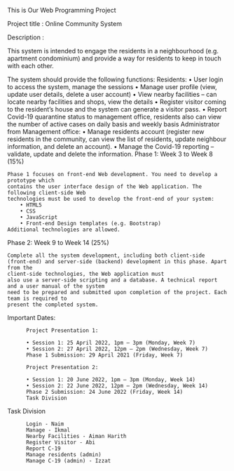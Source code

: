 This is Our Web Programming Project

Project title : Online Community System

Description :

This system is intended to engage the residents in a neighbourhood (e.g. apartment condominium) and provide a way for residents to keep in touch with each other.

The system should provide the following functions:
          Residents:
              • User login to access the system, manage the sessions
              • Manage user profile (view, update user details, delete a user account)
              • View nearby facilities – can locate nearby facilities and shops, view
              the details
              • Register visitor coming to the resident’s house and the system can
              generate a visitor pass.
              • Report Covid-19 quarantine status to management office, residents also
              can view the number of active cases on daily basis and weekly basis
          Administrator from Management office:
              • Manage residents account (register new residents in the community, can
              view the list of residents, update neighbour information, and delete an
              account).
              • Manage the Covid-19 reporting – validate, update and delete the
              information.
Phase 1: Week 3 to Week 8 (15%)

    Phase 1 focuses on front-end Web development. You need to develop a prototype which
    contains the user interface design of the Web application. The following client-side Web
    technologies must be used to develop the front-end of your system:
        • HTML5
        • CSS
        • JavaScript
        • Front-end Design templates (e.g. Bootstrap)
    Additional technologies are allowed.
Phase 2: Week 9 to Week 14 (25%)

    Complete all the system development, including both client-side (front-end) and server-side (backend) development in this phase. Apart from the 
    client-side technologies, the Web application must
    also use a server-side scripting and a database. A technical report and a user manual of the system
    need to be prepared and submitted upon completion of the project. Each team is required to
    present the completed system.
Important Dates:

          Project Presentation 1:
          
          • Session 1: 25 April 2022, 1pm – 3pm (Monday, Week 7)
          • Session 2: 27 April 2022, 12pm – 2pm (Wednesday, Week 7)
          Phase 1 Submission: 29 April 2021 (Friday, Week 7)

          Project Presentation 2:
          
          • Session 1: 20 June 2022, 1pm – 3pm (Monday, Week 14)
          • Session 2: 22 June 2022, 12pm – 2pm (Wednesday, Week 14)
          Phase 2 Submission: 24 June 2022 (Friday, Week 14)
          Task Division

Task Division

          Login - Naim
          Manage - Ikmal
          Nearby Facilities - Aiman Harith
          Register Visitor - Abi
          Report C-19
          Manage residents (admin) 
          Manage C-19 (admin) - Izzat
